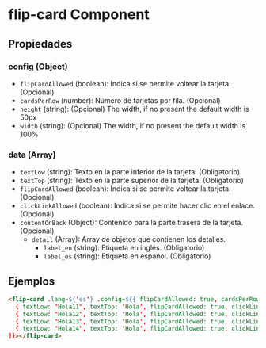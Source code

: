# flip-card Component

## Propiedades

### config (Object)
- `flipCardAllowed` (boolean): Indica si se permite voltear la tarjeta. (Opcional)
- `cardsPerRow` (number): Número de tarjetas por fila. (Opcional)
- `height` (string): (Opcional) The width, if no present the default width is 50px
- `width` (string): (Opcional) The width, if no present the default width is 100%

### data (Array)
- `textLow` (string): Texto en la parte inferior de la tarjeta. (Obligatorio)
- `textTop` (string): Texto en la parte superior de la tarjeta. (Obligatorio)
- `flipCardAllowed` (boolean): Indica si se permite voltear la tarjeta. (Opcional)
- `clickLinkAllowed` (boolean): Indica si se permite hacer clic en el enlace. (Opcional)
- `contentOnBack` (Object): Contenido para la parte trasera de la tarjeta. (Opcional)
  - `detail` (Array): Array de objetos que contienen los detalles.
    - `label_en` (string): Etiqueta en inglés. (Obligatorio)
    - `label_es` (string): Etiqueta en español. (Obligatorio)

## Ejemplos

```html
<flip-card .lang=${'es'} .config=${{ flipCardAllowed: true, cardsPerRow: 3 }} .data=${[
  { textLow: "Hola11", textTop: 'Hola', flipCardAllowed: true, clickLinkAllowed: true, contentOnBack: { detail: [{ label_en: 'Detail 1', label_es: 'Detalle 1' }] }},
  { textLow: "Hola12", textTop: 'Hola', flipCardAllowed: true, clickLinkAllowed: true },
  { textLow: "Hola13", textTop: 'Hola', flipCardAllowed: true, clickLinkAllowed: true },
  { textLow: "Hola14", textTop: 'Hola', flipCardAllowed: true, clickLinkAllowed: true }
]}></flip-card>
